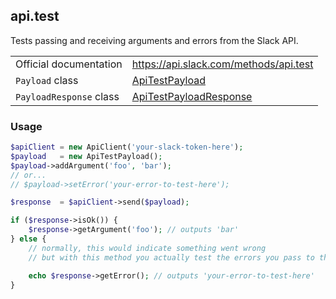 ## api.test

Tests passing and receiving arguments and errors from the Slack API.

| | |
|-------------------------|--------------------------------------------------------------------------------------------------------------|
| Official documentation  | https://api.slack.com/methods/api.test                                                                       |
| `Payload` class         | [ApiTestPayload](https://github.com/displayce/slack/blob/master/src/CL/Slack/Payload/ApiTestPayload.php)                 |
| `PayloadResponse` class | [ApiTestPayloadResponse](https://github.com/displayce/slack/blob/master/src/CL/Slack/Payload/ApiTestPayloadResponse.php) |


### Usage

```php
$apiClient = new ApiClient('your-slack-token-here');
$payload   = new ApiTestPayload();
$payload->addArgument('foo', 'bar');
// or...
// $payload->setError('your-error-to-test-here');

$response  = $apiClient->send($payload);

if ($response->isOk()) {
    $response->getArgument('foo'); // outputs 'bar'
} else {
    // normally, this would indicate something went wrong
    // but with this method you actually test the errors you pass to them

    echo $response->getError(); // outputs 'your-error-to-test-here'
}
```
